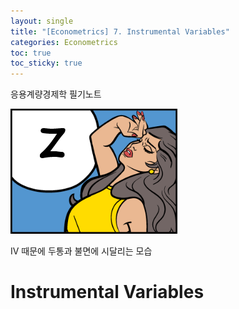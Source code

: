```yaml
---
layout: single
title: "[Econometrics] 7. Instrumental Variables"
categories: Econometrics
toc: true
toc_sticky: true
---
```


응용계량경제학 필기노트



![z](../../assets/images/2022-05-11-econometrics_7/z.png)

IV 때문에 두통과 불면에 시달리는 모습




# Instrumental Variables

